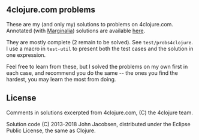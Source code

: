 ## 4clojure.com problems

These are my (and only my) solutions to problems on 4clojure.com.
Annotated (with [Marginalia](https://github.com/gdeer81/marginalia))
solutions are available [here](http://zerolib.com/static/4clojure-problems.html).

They are mostly complete (2 remain to be solved).  See
`test/probs4clojure`.  I use a macro in `test-util` to
present both the test cases and the solution in one expression.

Feel free to learn from these, but I solved the problems on my own
first in each case, and recommend you do the same -- the ones you find
the hardest, you may learn the most from doing.


## License

Comments in solutions excerpted from 4clojure.com, (C) the 4clojure team.

Solution code (C) 2013-2018 John Jacobsen, distributed under the
Eclipse Public License, the same as Clojure.
